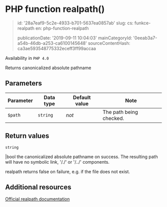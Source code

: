 PHP function realpath()
=======================

> id: '28a7eaf9-5c2e-4933-b701-5637ea0857ab'
> slug:
> 	cs: funkce-realpath
> 	en: php-function-realpath
> 
> publicationDate: '2019-09-11 10:04:03'
> mainCategoryId: '0eeab3a7-a54b-46db-a253-ca6100145648'
> sourceContentHash: ca3ae593548775332eceff3ff99accaa

Availability in `PHP 4.0`

Returns canonicalized absolute pathname


Parameters
--------------

| Parameter | Data type | Default value | Note |
|-----|-----|-----|-----|
| `$path` | `string` | *not* | The path being checked. |


Return values
----------------

`string`

|bool the canonicalized absolute pathname on success. The resulting path
will have no symbolic link, '/./' or '/../' components.
</p>
<p>
realpath returns false on failure, e.g. if
the file does not exist.

Additional resources
------------

[Official realpath documentation](https://www.php.net/manual/en/function.realpath.php)

